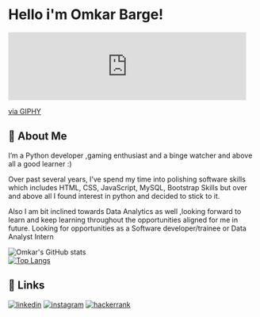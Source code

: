 
# Hello i'm Omkar Barge!
<iframe src="https://giphy.com/embed/Qo2dupDib32rkTY4hX" width="480" height="137" frameBorder="0" class="giphy-embed" allowFullScreen></iframe><p><a href="https://giphy.com/stickers/JUSTROCKET-justrocket-justrocketteam-justrocketcommunity-Qo2dupDib32rkTY4hX">via GIPHY</a></p>

## 🚀 About Me
I’m a Python developer ,gaming enthusiast and a binge watcher and above all a good learner :)

Over past several years, I’ve spend my time into polishing software skills which includes HTML, CSS, JavaScript, MySQL, Bootstrap Skills but over and above all I found interest in python and decided to stick to it.

Also I am bit inclined towards Data Analytics as well ,looking forward to learn and keep learning throughout the opportunities aligned for me in future. Looking for opportunities as a Software developer/trainee or Data Analyst Intern

![Omkar's GitHub stats](https://github-readme-stats.vercel.app/api?username=OmkarBarge&show_icons=true&theme=radical) <br>
[![Top Langs](https://github-readme-stats.vercel.app/api/top-langs/?username=OmkarBarge&show_icons=true&theme=radical)](https://github.com/OmkarBarge/github-readme-stats)
## 🔗 Links
[![linkedin](https://img.shields.io/badge/linkedin-0A66C2?style=for-the-badge&logo=linkedin&logoColor=white)](https://www.linkedin.com/in/omkarbarge2/)
[![instagram](https://img.shields.io/badge/instagram-1DA1F2?style=for-the-badge&logo=instagram&logoColor=orange)](https://www.instagram.com/lll_eighty_eighty_lll/)
[![hackerrank](https://img.shields.io/badge/hackerrank-1DA1F2?style=for-the-badge&logo=hackerrank&logoColor=white)](https://www.hackerrank.com/omkarbarge2)

